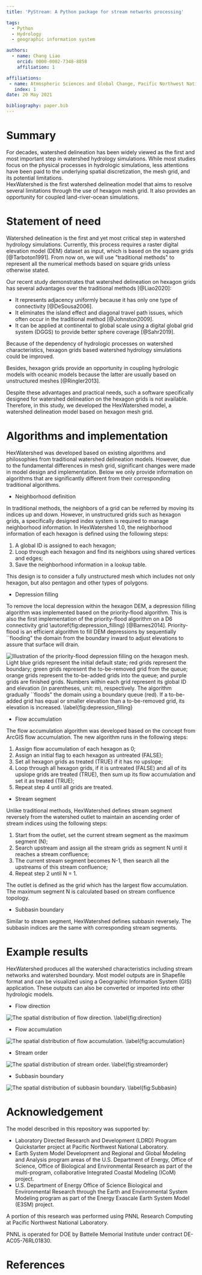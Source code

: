 ```yaml
---
title: 'PyStream: A Python package for stream networks processing'

tags:
  - Python
  - Hydrology
  - geographic information system

authors:
  - name: Chang Liao
    orcid: 0000-0002-7348-8858    
    affiliation: 1

affiliations:
 - name: Atmospheric Sciences and Global Change, Pacific Northwest National Laboratory, Richland, WA, USA
   index: 1 
date: 20 May 2021

bibliography: paper.bib
---
```


# Summary

For decades, watershed delineation has been widely viewed as the first and most important step in watershed hydrology simulations. While most studies focus on the physical processes in hydrologic simulations, less attentions have been paid to the underlying spatial discretization, the mesh grid, and its potential limitations.  
HexWatershed is the first watershed delineation model that aims to resolve several limitations through the use of hexagon mesh grid. It also provides an opportunity for coupled land-river-ocean simulations.

# Statement of need

Watershed delineation is the first and yet most critical step in watershed hydrology simulations. Currently, this process requires a raster digital elevation model (DEM) dataset as input, which is based on the square grids [@Tarboton1991]. 
From now on, we will use "traditional methods" to represent all the numerical methods based on square grids unless otherwise stated.

Our recent study demonstrates that watershed delineation on hexagon grids has several advantages over the traditional methods [@Liao2020]:

* It represents adjacency uniformly because it has only one type of connectivity [@DeSousa2006].
* It eliminates the island effect and diagonal travel path issues, which often occur in the traditional method [@Johnston2009].
* It can be applied at continental to global scale using a digital global grid system (DGGS) to provide better sphere coverage [@Sahr2019].

Because of the dependency of hydrologic processes on watershed characteristics, hexagon grids based watershed hydrology simulations could be improved.

Besides, hexagon grids provide an opportunity in coupling hydrologic models with oceanic models because the latter are usually based on unstructured meshes [@Ringler2013].

Despite these advantages and practical needs, such a software specifically designed for watershed delineation on the hexagon grids is not available. Therefore, in this study, we developed the HexWatershed model, a watershed delineation model based on hexagon mesh grid. 

# Algorithms and implementation

HexWatershed was developed based on existing algorithms and philosophies from traditional watershed delineation models. However, due to the fundamental differences in mesh grid, significant changes were made in model design and implementation. Below we only provide information on algorithms that are significantly different from their corresponding traditional algorithms.

* Neighborhood definition

In traditional methods, the neighbors of a grid can be referred by moving its indices up and down. However, in unstructured grids such as hexagon grids, a specifically designed index system is required to manage neighborhood information. In HexWatershed 1.0, the neighborhood information of each hexagon is defined using the following steps:

1. A global ID is assigned to each hexagon;
2. Loop through each hexagon and find its neighbors using shared vertices and edges;
3. Save the neighborhood information in a lookup table.

This design is to consider a fully unstructured mesh which includes not only hexagon, but also pentagon and other types of polygons.
  
* Depression filling

To remove the local depression within the hexagon DEM, a depression filling algorithm was implemented based on the priority-flood algorithm. This is also the first implementation of the priority-flood algorithm on a D6 connectivity grid \autoref{fig:depression_filling} [@Barnes2014]. Priority-flood is an efficient algorithm to fill DEM depressions by sequentially ``flooding" the domain from the boundary inward to adjust elevations to assure that surface will drain.

![Illustration of the priority-flood depression filling on the hexagon mesh. Light blue grids represent the initial default state; red grids represent the boundary; green grids represent the to-be-removed grid from the queue; orange grids represent the to-be-added grids into the queue; and purple grids are finished grids. Numbers within each grid represent its global ID and elevation (in parentheses, unit: m), respectively. The algorithm gradually ``floods" the domain using a boundary queue (red). If a to-be-added grid has equal or smaller elevation than a to-be-removed grid, its elevation is increased. \label{fig:depression_filling}](https://github.com/pnnl/hexwatershed/blob/master/algorithm/depression_filling.png?raw=true)

* Flow accumulation

The flow accumulation algorithm was developed based on the concept from ArcGIS flow accumulation. The new algorithm runs in the following steps:

1. Assign flow accumulation of each hexagon as 0;
2. Assign an initial flag to each hexagon as untreated (FALSE);
3. Set all hexagon grids as treated (TRUE) if it has no upslope;
4. Loop through all hexagon grids, if it is untreated (FALSE) and all of its upslope grids are treated (TRUE), then sum up its flow accumulation and set it as treated (TRUE);
5. Repeat step 4 until all grids are treated.

* Stream segment

Unlike traditional methods, HexWatershed defines stream segment reversely from the watershed outlet to maintain an ascending order of stream indices using the following steps:

1. Start from the outlet, set the current stream segment as the maximum segment (N);
2. Search upstream and assign all the stream grids as segment N until it reaches a stream confluence;
3. The current stream segment becomes N-1, then search all the upstreams of this stream confluence;
4. Repeat step 2 until N = 1.

The outlet is defined as the grid which has the largest flow accumulation.
The maximum segment N is calculated based on stream confluence topology.

* Subbasin boundary

Similar to stream segment, HexWatershed defines subbasin reversely. The subbasin indices are the same with corresponding stream segments.

# Example results

HexWatershed produces all the watershed characteristics including stream networks and watershed boundary.
Most model outputs are in Shapefile format and can be visualized using a Geographic Information System (GIS) application. These outputs can also be converted or imported into other hydrologic models.

* Flow direction

![The spatial distribution of flow direction. \label{fig:direction}](https://github.com/pnnl/hexwatershed/blob/master/example/columbia_basin_flat/output/cbf_flow_direction_90_full.png?raw=true)


* Flow accumulation

![The spatial distribution of flow accumulation. \label{fig:accumulation}](https://github.com/pnnl/hexwatershed/blob/master/example/columbia_basin_flat/output/cbf_flow_accumulation_90_full.png?raw=true)


* Stream order

![The spatial distribution of stream order. \label{fig:streamorder}](https://github.com/pnnl/hexwatershed/blob/master/example/columbia_basin_flat/output/cbf_stream_order_90_full.png?raw=true)


* Subbasin boundary

![The spatial distribution of subbasin boundary. \label{fig:Subbasin}](https://github.com/pnnl/hexwatershed/blob/master/example/columbia_basin_flat/output/cbf_subbasin_90_full.png?raw=true)


# Acknowledgement

The model described in this repository was supported by:

* Laboratory Directed Research and Development (LDRD) Program Quickstarter project at Pacific Northwest National Laboratory. 
* Earth System Model Development and Regional and Global Modeling and Analysis program areas of the U.S. Department of Energy, Office of Science, Office of Biological and Environmental Research as part of the multi-program, collaborative Integrated Coastal Modeling (ICoM) project.
* U.S. Department of Energy Office of Science Biological and Environmental Research through the Earth and Environmental System Modeling program as part of the Energy Exascale Earth System Model (E3SM) project. 

A portion of this research was performed using PNNL Research Computing at Pacific Northwest National Laboratory. 

PNNL is operated for DOE by Battelle Memorial Institute under contract DE-AC05-76RL01830.

# References
